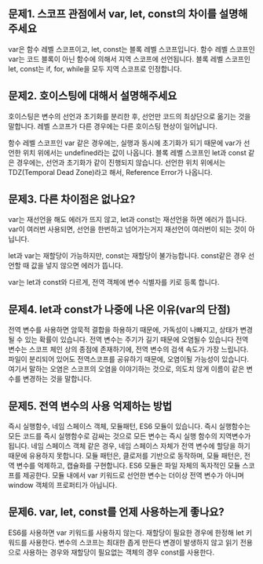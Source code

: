 ## 문제1. 스코프 관점에서 var, let, const의 차이를 설명해 주세요

var은 함수 레벨 스코프이고, let, const는 블록 레벨 스코프입니다.
함수 레벨 스코프인 var는 코드 블록이 아닌 함수에 의해서 지역 스코프에 선언됩니다.
블록 레벨 스코프인 let, const는 if, for, while을 모두 지역 스코프로 인정합니다.

## 문제2. 호이스팅에 대해서 설명해주세요

호이스팅은 변수의 선언과 초기화를 분리한 후, 선언만 코드의 최상단으로 옮기는 것을 말합니다.
레벨 스코프가 다른 경우에는 다른 호이스팅 현상이 일어납니다.

함수 레벨 스코프인 var 같은 경우에는, 실행과 동시에 초기화가 되기 때문에 var가 선언한 위치 위에서는 undefined라는 값이 나옵니다.
블록 레벨 스코프인 let과 const 같은 경우에는, 선언과 초기화가 같이 진행되지 않습니다.
선언한 위치 위에서는 TDZ(Temporal Dead Zone)라고 해서, Reference Error가 나옵니다.

## 문제3. 다른 차이점은 없나요?

var는 재선언을 해도 에러가 뜨지 않고, let과 const는 재선언을 하면 에러가 뜹니다.
var이 여러번 사용되면, 선언을 한번하고 넘어가는거지 재선언이 여러번이 되는 것이 아닙니다.

let과 var는 재할당이 가능하지만, const는 재할당이 불가능합니다.
const같은 경우 선언할 때 값을 넣지 않으면 에러가 뜹니다.

var는 let과 const와 다르게, 전역 객체에 변수 식별자를 키로 등록 합니다.

## 문제4. let과 const가 나중에 나온 이유(var의 단점)

전역 변수를 사용하면 암묵적 결합을 하용하기 때문에, 가독성이 나빠지고, 상태가 변경될 수 있는 확률이 있습니다.
전역 변수는 주기가 길기 때문에 오염될수 있습니다
전역 변수는 스코프 체인 상의 종점에 존재하기에, 전역 변수의 검색 속도가 가장 느립니다.
파일이 분리되어 있어도 전역스코프를 공유하기 때문에, 오염이될 가능성이 있습니다. 여기서 말하는 오염은 스코프의 오염을 이야기하는 것으로, 의도치 않게 이름이 같은 변수를 변경하는 것을 말합니다.

## 문제5. 전역 변수의 사용 억제하는 방법

즉시 실행함수, 네임 스페이스 객체, 모듈패턴, ES6 모듈이 있습니다.
즉시 실행함수는 모든 코드를 즉시 실행함수로 감싸는 것으로 모든 변수는 즉시 실행 함수의 지역변수가 됩니다.
네임 스페이스 객체 같은 경우, 네임 스페이스 자체가 전역 변수에 할당을 하기 때문에 유용하지 못합니다.
모듈 패턴은, 클로저를 기반으로 동작하며, 모듈 패턴은, 전역 변수를 억제하고, 캡슐화를 구현합니다.
ES6 모듈은 파일 자체의 독자적인 모듈 스코프를 제공한다. 모듈 내에서 var 키워드로 선언한 변수는 더이상 전역 변수가 아니며 window 객체의 프로퍼티가 아닙니다.

## 문제6. var, let, const를 언제 사용하는게 좋나요?

ES6를 사용하면 var 키워드를 사용하지 않는다.
재할당이 필요한 경우에 한정해 let 키워드를 사용한다. 변수의 스코프는 최대한 좁게 만든다
변경이 발생하지 않고 읽기 전용으로 사용하는 경우와 재할당이 필요없는 객체의 경우 const를 사용한다.
